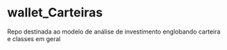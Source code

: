 # wallet_Carteiras
Repo destinada ao modelo de análise de investimento englobando carteira e classes em geral
